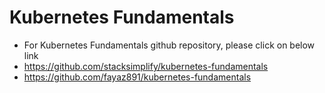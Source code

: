 # Kubernetes Fundamentals
- For Kubernetes Fundamentals github repository, please click on below link
- https://github.com/stacksimplify/kubernetes-fundamentals
- https://github.com/fayaz891/kubernetes-fundamentals

